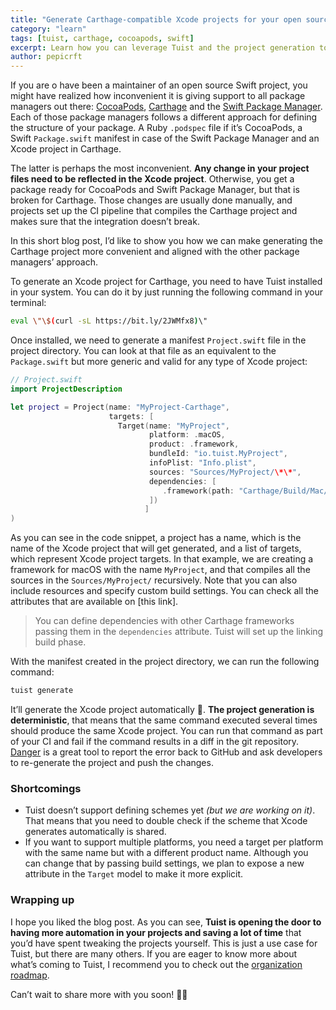 ```yaml
---
title: "Generate Carthage-compatible Xcode projects for your open source libraries"
category: "learn"
tags: [tuist, carthage, cocoapods, swift]
excerpt: Learn how you can leverage Tuist and the project generation to make the generation of Carthage-compatible projects more convenient and aligned with the approach other package managers follow.
author: pepicrft
---
```


If you are o have been a maintainer of an open source Swift project, you might have realized how inconvenient it is giving support to all package managers out there: [CocoaPods](https://cocoapods.org/), [Carthage](https://github.com/carthage) and the [Swift Package Manager](https://github.com/apple/swift-package-manager). Each of those package managers follows a different approach for defining the structure of your package. A Ruby `.podspec` file if it’s CocoaPods, a Swift `Package.swift` manifest in case of the Swift Package Manager and an Xcode project in Carthage.

The latter is perhaps the most inconvenient. **Any change in your project files need to be reflected in the Xcode project**. Otherwise, you get a package ready for CocoaPods and Swift Package Manager, but that is broken for Carthage. Those changes are usually done manually, and projects set up the CI pipeline that compiles the Carthage project and makes sure that the integration doesn’t break.

In this short blog post, I’d like to show you how we can make generating the Carthage project more convenient and aligned with the other package managers’ approach.

To generate an Xcode project for Carthage, you need to have Tuist installed in your system. You can do it by just running the following command in your terminal:

```bash
eval \"\$(curl -sL https://bit.ly/2JWMfx8)\"

```

Once installed, we need to generate a manifest `Project.swift` file in the project directory. You can look at that file as an equivalent to the `Package.swift` but more generic and valid for any type of Xcode project:

```swift
// Project.swift
import ProjectDescription

let project = Project(name: "MyProject-Carthage",
                      targets: [
                        Target(name: "MyProject",
                               platform: .macOS,
                               product: .framework,
                               bundleId: "io.tuist.MyProject",
                               infoPlist: "Info.plist",
                               sources: "Sources/MyProject/\*\*",
                               dependencies: [
                                  .framework(path: "Carthage/Build/Mac/SwiftShell.framework")
                               ])
                              ]
)
```

As you can see in the code snippet, a project has a name, which is the name of the Xcode project that will get generated, and a list of targets, which represent Xcode project targets. In that example, we are creating a framework for macOS with the name `MyProject`, and that compiles all the sources in the `Sources/MyProject/` recursively. Note that you can also include resources and specify custom build settings. You can check all the attributes that are available on [this link].

> You can define dependencies with other Carthage frameworks passing them in the `dependencies` attribute. Tuist will set up the linking build phase.

With the manifest created in the project directory, we can run the following command:

```bash
tuist generate

```

It’ll generate the Xcode project automatically 🚀. **The project generation is deterministic**, that means that the same command executed several times should produce the same Xcode project. You can run that command as part of your CI and fail if the command results in a diff in the git repository. [Danger](https://danger.systems) is a great tool to report the error back to GitHub and ask developers to re-generate the project and push the changes.

### Shortcomings

- Tuist doesn’t support defining schemes yet _(but we are working on it)_. That means that you need to double check if the scheme that Xcode generates automatically is shared.
- If you want to support multiple platforms, you need a target per platform with the same name but with a different product name. Although you can change that by passing build settings, we plan to expose a new attribute in the `Target` model to make it more explicit.

### Wrapping up

I hope you liked the blog post. As you can see, **Tuist is opening the door to having more automation in your projects and saving a lot of time** that you’d have spent tweaking the projects yourself. This is just a use case for Tuist, but there are many others. If you are eager to know more about what’s coming to Tuist, I recommend you to check out the [organization roadmap](https://github.com/orgs/tuist/projects/4).

Can’t wait to share more with you soon! 👩‍💻
